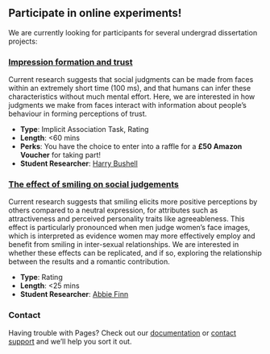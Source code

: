 ## Participate in online experiments!

We are currently looking for participants for several undergrad dissertation projects:

### [Impression formation and trust](https://uwe.eu.qualtrics.com/jfe/form/SV_cvRR6hJqLYFnuLA)

Current research suggests that social judgments can be made from faces within an extremely short time (100 ms), and that humans can infer these characteristics without much mental effort. Here, we are interested in how judgments we make from faces interact with information about people’s behaviour in forming perceptions of trust.

- **Type**: Implicit Association Task, Rating
- **Length**: <60 mins
- **Perks**: You have the choice to enter into a raffle for a **£50 Amazon Voucher** for taking part!
- **Student Researcher**: [Harry Bushell][1]

### [The effect of smiling on social judgements](https://uwe.eu.qualtrics.com/jfe/form/SV_ewGB27WyAfK5jcq )

Current research suggests that smiling elicits more positive perceptions by others compared to a neutral expression, for attributes such as attractiveness and perceived personality traits like agreeableness. This effect is particularly pronounced when men judge women’s face images, which is interpreted as evidence women may more effectively employ and benefit from smiling in inter-sexual relationships. We are interested in whether these effects can be replicated, and if so, exploring the relationship between the results and a romantic contribution.

- **Type**: Rating
- **Length**: <25 mins
- **Student Researcher**: [Abbie Finn][2]

### Contact

Having trouble with Pages? Check out our [documentation](https://docs.github.com/categories/github-pages-basics/) or [contact support](https://support.github.com/contact) and we’ll help you sort it out.


[1]: <Harry2.Bushell@live.uwe.ac.uk>
[2]: <abbie2.finn@live.uwe.ac.uk>
